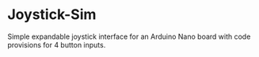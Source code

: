 # Joystick-Sim
Simple expandable joystick interface for an Arduino Nano board with code provisions for 4 button inputs.
